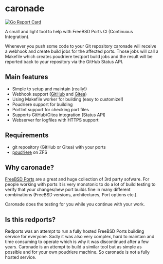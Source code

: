 # caronade

[![Go Report Card](https://goreportcard.com/badge/code.bluelife.at/decke/caronade)](https://goreportcard.com/report/code.bluelife.at/decke/caronade)

A small and light tool to help with FreeBSD Ports CI (Continuous Integration).

Whenever you push some code to your Git repository caronade will
receive a webhook and create build jobs for the affected ports.
Those jobs will call a Makefile which creates poudriere testport
build jobs and the result will be reported back to your repository
via the GitHub Status API.


## Main features

* Simple to setup and maintain (really!)
* Webhook support ([GitHub](https://github.com/) and [Gitea](https://gitea.io/))
* Using Makefile worker for building (easy to customize!)
* Poudriere support for building
* Portlint support for checking port files
* Supports GitHub/Gitea integration (Status API)
* Webserver for logfiles with HTTPS support


## Requirements

* git repository (GitHub or Gitea) with your ports
* [poudriere](https://github.com/freebsd/poudriere) on ZFS


## Why caronade?

[FreeBSD Ports](https://www.freebsd.org/doc/en/books/porters-handbook/) are a great
and huge collection of 3rd party sofware. For people working with ports it is very
monotonic to do a lot of build testing to verify that your changes/new port builds
fine in many different combinations (FreeBSD versions, architectures, Port options etc.).

Caronade does the testing for you while you continue with your work.


## Is this redports?

Redports was an attempt to run a fully hosted FreeBSD Ports building
service for everyone. Sadly it was also very complex, hard to maintain
and time consuming to operate which is why it was discontinued after a
few years.
Caronade is an attempt to build a similar tool but as simple as possible
and for your own poudriere machine. So caronade is not a fully hosted
service.
